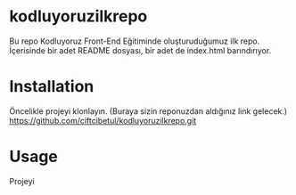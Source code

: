 # kodluyoruzilkrepo
Bu repo Kodluyoruz Front-End Eğitiminde oluşturuduğumuz ilk repo. İçerisinde bir adet README dosyası, bir adet de index.html barındırıyor.
# Installation
Öncelikle projeyi klonlayın. (Buraya sizin reponuzdan aldığınız link gelecek.)
https://github.com/ciftcibetul/kodluyoruzilkrepo.git
# Usage 
Projeyi 


